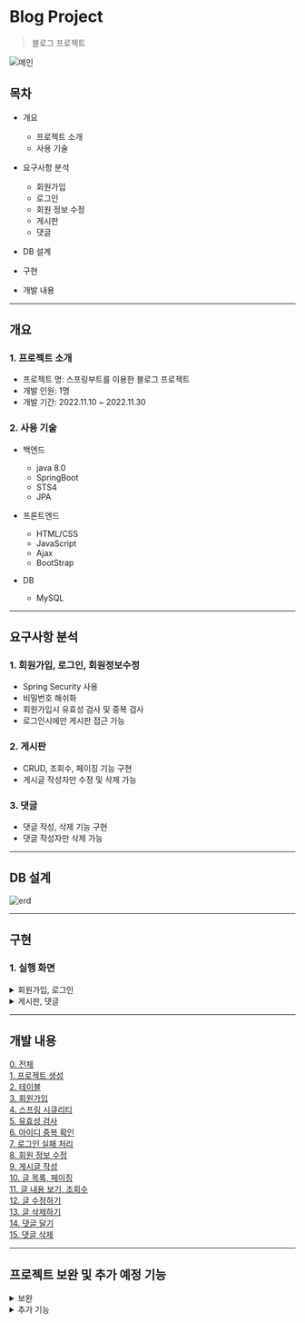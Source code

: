 # Blog Project 
> 블로그 프로젝트

![메인](https://user-images.githubusercontent.com/104826026/205257592-bf701844-63b6-447d-84cc-9a0c2296418f.png)


## 목차
* 개요
  * 프로젝트 소개
  * 사용 기술

* 요구사항 분석
  * 회원가입
  * 로그인
  * 회원 정보 수정
  * 게시판
  * 댓글
  
* DB 설계

* 구현

* 개발 내용

---
## 개요
### 1. 프로젝트 소개
* 프로젝트 명: 스프링부트를 이용한 블로그 프로젝트
* 개발 인원: 1명
* 개발 기간: 2022.11.10 ~ 2022.11.30

### 2. 사용 기술
* 백엔드
  * java 8.0
  * SpringBoot
  * STS4
  * JPA

* 프론트엔드
  * HTML/CSS
  * JavaScript
  * Ajax
  * BootStrap
 
* DB
  * MySQL
---
## 요구사항 분석
### 1. 회원가입, 로그인, 회원정보수정
* Spring Security 사용
* 비밀번호 해쉬화
* 회원가입시 유효성 검사 및 중복 검사
* 로그인시에만 게시판 접근 가능

### 2. 게시판
* CRUD, 조회수, 페이징 기능 구현
* 게시글 작성자만 수정 및 삭제 가능

### 3. 댓글
* 댓글 작성, 삭제 기능 구현
* 댓글 작성자만 삭제 가능
---
## DB 설계
![erd](https://user-images.githubusercontent.com/104826026/205219395-f4adda79-6a83-43af-b05f-743a9e6a2657.PNG)

---
## 구현
### 1. 실행 화면
<details>
<summary>회원가입, 로그인</summary>
<div markdown="1">
<br>
<p>1. 유효성 및 아이디 중복 검사</p>
<img src="https://user-images.githubusercontent.com/104826026/205252112-56445b62-ebd2-4672-8aa8-c65ce6a7cde0.PNG"></img>

<br>
<p>2. 회원가입 완료</p>
<img src="https://user-images.githubusercontent.com/104826026/205250306-8f040f00-679b-4c67-9a03-e835ada5a0fd.PNG"></img>

<br>
<p>3. 로그인 실패</p>
<img src="https://user-images.githubusercontent.com/104826026/205253265-ffa094b1-d262-4b14-b126-8a9706d2cbf4.gif"></img>

</div>
</details>

<details>
<summary>게시판, 댓글</summary>
<div markdown="1">

<br>
<p>1. 게시글 작성</p>
<img src="https://user-images.githubusercontent.com/104826026/205254244-b16389ff-929f-4202-9593-390b24db6194.PNG"></img>

<br>
<p>2. 게시글 목록, 페이징</p>
<img src="https://user-images.githubusercontent.com/104826026/205254352-fd602c1b-c1fb-43ec-8ed7-1de472f18084.PNG"></img>

<br>
<p>3. 게시글 보기</p>
<img src="https://user-images.githubusercontent.com/104826026/205254408-b829a7db-35ea-437f-bf5c-5efa44e7e223.PNG"></img>

<br>
<p>4. 댓글</p>
<img src="https://user-images.githubusercontent.com/104826026/205254456-1a9109b6-9fb0-44f0-a3f4-7aacfe188098.PNG"></img>
</div>
</details>

---
## 개발 내용
[0. 전체](https://dot-agate-dab.notion.site/9765f75bf2074a6abbff55f0bdb9e168) <br>
[1. 프로젝트 생성](https://dot-agate-dab.notion.site/1-9c66838505214e1ca177c6c257e6a00a) <br>
[2. 테이블](https://dot-agate-dab.notion.site/2-Entity-88c78b2dfeac4a5aa41b9575eff28f63) <br>
[3. 회원가입](https://dot-agate-dab.notion.site/3-a906704bedb74ced92fc95a7c48d06a7) <br>
[4. 스프링 시큐리티 ](https://dot-agate-dab.notion.site/4-c3737ad8b9564f58920ed7ea88c9e544) <br>
[5. 유효성 검사](https://dot-agate-dab.notion.site/5-deac1aee96424159bc18d0dd1cd3b2e9) <br>
[6. 아이디 중복 확인](https://dot-agate-dab.notion.site/6-f527bda10d0e42279277c0759b6330d4) <br>
[7. 로그인 실패 처리](https://dot-agate-dab.notion.site/7-f71df0e90da14310ae87bc65af0d90e6) <br>
[8. 회원 정보 수정](https://dot-agate-dab.notion.site/8-ca8451ec43e745be85af0a5131793999) <br>
[9. 게시글 작성](https://dot-agate-dab.notion.site/9-ad6966d773814f93b61ebdd9918586c6) <br>
[10. 글 목록, 페이징](https://dot-agate-dab.notion.site/10-d9482e3d71584767b5693668bac722c3) <br>
[11. 글 내용 보기, 조회수](https://dot-agate-dab.notion.site/11-87e25bb49ca24413b155d59fef9ec107) <br>
[12. 글 수정하기](https://dot-agate-dab.notion.site/12-773c92d3abc94b31a34b9aea4cdb1c4e) <br>
[13. 글 삭제하기](https://dot-agate-dab.notion.site/13-3f6955ac80474a13848d24a4e79addf0) <br>
[14. 댓글 달기](https://dot-agate-dab.notion.site/14-75d4197ac9714d83a4d843e33f32bcb6) <br>
[15. 댓글 삭제](https://dot-agate-dab.notion.site/15-3d689e8fdd6941d6973f28f981ca568e) <br>

---
## 프로젝트 보완 및 추가 예정 기능
<details>
<summary>보완</summary>
<div markdown="1">
 <p>회원 정보 수정시 비밀번호 수정하거나 원래 비밀번호를 입력하지 않고 이메일이나 이름만 수정할 시 비밀번호를 수정하지 않았음에도 로그인이 안되는 에러가 발생하여 회정 정보를 수정할 때는 무조건 비밀번호를 변경하거나 기존 비밀번호를 입력해야 로그인이 가능하여 해당 부분을 수정할 예정</p>
</div>
</details>

<details>
<summary>추가 기능</summary>
<div markdown="1">
 <p>카카오/네이버 로그인</p><br>
 <p>관리자 페이지</p><br>
 <p>검색 기능</p><br>
 <p>AWS 엘라스틱 빈스톡을 이용한 호스팅(진행중)</p><br>
</div>
</details>







